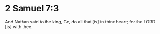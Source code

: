# 2 Samuel 7:3

And Nathan said to the king, Go, do all that [is] in thine heart; for the LORD [is] with thee.